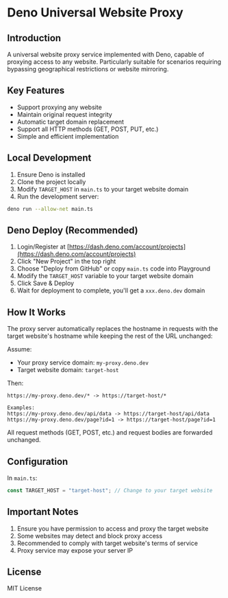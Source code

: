 # Deno Universal Website Proxy

## Introduction
A universal website proxy service implemented with Deno, capable of proxying access to any website. Particularly suitable for scenarios requiring bypassing geographical restrictions or website mirroring.

## Key Features
- Support proxying any website
- Maintain original request integrity
- Automatic target domain replacement
- Support all HTTP methods (GET, POST, PUT, etc.)
- Simple and efficient implementation

## Local Development
1. Ensure Deno is installed
2. Clone the project locally
3. Modify `TARGET_HOST` in `main.ts` to your target website domain
4. Run the development server:
```bash
deno run --allow-net main.ts
```

## Deno Deploy (Recommended)
1. Login/Register at [https://dash.deno.com/account/projects](https://dash.deno.com/account/projects)
2. Click "New Project" in the top right
3. Choose "Deploy from GitHub" or copy `main.ts` code into Playground
4. Modify the `TARGET_HOST` variable to your target website domain
5. Click Save & Deploy
6. Wait for deployment to complete, you'll get a `xxx.deno.dev` domain

## How It Works
The proxy server automatically replaces the hostname in requests with the target website's hostname while keeping the rest of the URL unchanged:

Assume:
- Your proxy service domain: `my-proxy.deno.dev`
- Target website domain: `target-host`

Then:
```
https://my-proxy.deno.dev/* -> https://target-host/*

Examples:
https://my-proxy.deno.dev/api/data -> https://target-host/api/data
https://my-proxy.deno.dev/page?id=1 -> https://target-host/page?id=1
```

All request methods (GET, POST, etc.) and request bodies are forwarded unchanged.

## Configuration
In `main.ts`:
```typescript
const TARGET_HOST = "target-host"; // Change to your target website
```

## Important Notes
1. Ensure you have permission to access and proxy the target website
2. Some websites may detect and block proxy access
3. Recommended to comply with target website's terms of service
4. Proxy service may expose your server IP

## License
MIT License